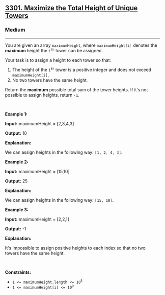 <h2><a href="https://leetcode.com/problems/maximize-the-total-height-of-unique-towers/">3301. Maximize the Total Height of Unique Towers</a></h2><h3>Medium</h3><hr><p>You are given an array <code>maximumHeight</code>, where <code>maximumHeight[i]</code> denotes the <strong>maximum</strong> height the <code>i<sup>th</sup></code> tower can be assigned.</p>

<p>Your task is to assign a height to each tower so that:</p>

<ol>
	<li>The height of the <code>i<sup>th</sup></code> tower is a positive integer and does not exceed <code>maximumHeight[i]</code>.</li>
	<li>No two towers have the same height.</li>
</ol>

<p>Return the <strong>maximum</strong> possible total sum of the tower heights. If it&#39;s not possible to assign heights, return <code>-1</code>.</p>

<p>&nbsp;</p>
<p><strong class="example">Example 1:</strong></p>

<div class="example-block">
<p><strong>Input:</strong> maximumHeight<span class="example-io"> = [2,3,4,3]</span></p>

<p><strong>Output:</strong> <span class="example-io">10</span></p>

<p><strong>Explanation:</strong></p>

<p>We can assign heights in the following way: <code>[1, 2, 4, 3]</code>.</p>
</div>

<p><strong class="example">Example 2:</strong></p>

<div class="example-block">
<p><strong>Input:</strong> maximumHeight<span class="example-io"> = [15,10]</span></p>

<p><strong>Output:</strong> <span class="example-io">25</span></p>

<p><strong>Explanation:</strong></p>

<p>We can assign heights in the following way: <code>[15, 10]</code>.</p>
</div>

<p><strong class="example">Example 3:</strong></p>

<div class="example-block">
<p><strong>Input:</strong> maximumHeight<span class="example-io"> = [2,2,1]</span></p>

<p><strong>Output:</strong> <span class="example-io">-1</span></p>

<p><strong>Explanation:</strong></p>

<p>It&#39;s impossible to assign positive heights to each index so that no two towers have the same height.</p>
</div>

<p>&nbsp;</p>
<p><strong>Constraints:</strong></p>

<ul>
	<li><code>1 &lt;= maximumHeight.length&nbsp;&lt;= 10<sup>5</sup></code></li>
	<li><code>1 &lt;= maximumHeight[i] &lt;= 10<sup>9</sup></code></li>
</ul>
